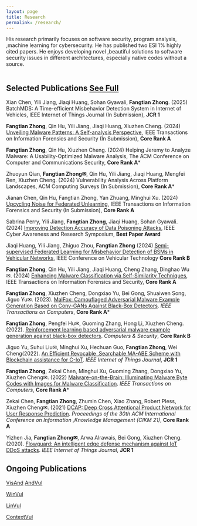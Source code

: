 ```yaml
---
layout: page
title: Research
permalink: /research/
---
```


His research primarily focuses on software security, program analysis, ,machine learning for cybersecurity. He has published two ESI 1% highly cited papers. He enjoys developing novel ,beautiful solutions to software security issues in different architectures, especially native codes without a source. 
<hr style="clear:both;visibility: hidden;" />


## Selected Publications [See Full](https://scholar.google.com.hk/citations?user=byrWN40AAAAJ&hl=zh-CN&oi=ao)

Xian Chen, Yili Jiang, Jiaqi Huang, Sohan Gyawali, **Fangtian Zhong**. (2025) BatchMDS: A Time-efficient Misbehavior Detection System in Internet of Vehicles, IEEE Internet of Things Journal (In Submission), **JCR 1**

**Fangtian Zhong**, Qin Hu, Yili Jiang, Jiaqi Huang, Xiuzhen Cheng. (2024) [Unveiling Malware Patterns: A Self-analysis
Perspective](https://arxiv.org/abs/2501.06071), IEEE Transactions on Information Forensics and Security (In Submission), **Core Rank A**

**Fangtian Zhong**, Qin Hu, Xiuzhen Cheng. (2024) Helping Jeremy to Analyze Malware: A Usability-Optimized Malware Analysis, The ACM Conference on Computer and Communications Security, **Core Rank A***

Zhuoyun Qian, **Fangtian Zhong✉**, Qin Hu, Yili Jiang, Jiaqi Huang, Mengfei Ren, Xiuzhen Cheng. (2024) Vulnerability Analysis Across Platform Landscapes, ACM Computing Surveys (In Submission), **Core Rank A***

Jianan Chen, Qin Hu, Fangtian Zhong, Yan Zhuang, Minghui Xu. (2024) [Upcycling Noise for Federated Unlearning](https://arxiv.org/abs/2412.05529), IEEE Transactions on Information Forensics and Security (In Submission), **Core Rank A**

Sabrina Perry, Yili Jiang, **Fangtian Zhong**, Jiaqi Huang, Sohan Gyawali. (2024) [Improving Detection Accuracy of Data Poisoning Attacks](https://ieeexplore.ieee.org/abstract/document/10778755), IEEE Cyber Awareness and Research Symposium, **Best Paper Award**

Jiaqi Huang, Yili Jiang, Zhiguo Zhou, **Fangtian Zhong** (2024) [Semi-supervised Federated Learning for Misbehavior Detection of BSMs in Vehicular Networks](https://ieeexplore.ieee.org/abstract/document/10757542), IEEE Conference on Vehicular Technology **Core Rank B**

**Fangtian Zhong**, Qin Hu, Yili Jiang, Jiaqi Huang, Cheng Zhang, Dinghao Wu✉. (2024) [Enhancing Malware Classification via Self-Similarity Techniques](https://ieeexplore.ieee.org/document/10609414?source=authoralert), IEEE Transactions on Information Forensics and Security, **Core Rank A**

**Fangtian Zhong**, Xiuzhen Cheng, Dongxiao Yu, Bei Gong, Shuaiwen Song, Jiguo Yu✉. (2023). [MalFox: Camouflaged Adversarial Malware Example Generation Based on Conv-GANs Against Black-Box Detectors](https://ieeexplore.ieee.org/abstract/document/10017127/). *IEEE Transactions on Computers*, **Core Rank A***

**Fangtian Zhong**, Pengfei Hu✉, Guoming Zhang, Hong Li, Xiuzhen Cheng. (2022). [Reinforcement learning based adversarial malware example generation against black-box detectors](https://ieeexplore.ieee.org/abstract/document/9090824). *Computers & Security*, **Core Rank B**

Jiguo Yu,  Suhui Liu✉, Minghui Xu, Hechuan Guo, **Fangtian Zhong**, Wei Cheng(2022). [An Efficient Revocable ,Searchable MA-ABE Scheme with Blockchain assistance for C-IoT](https://ieeexplore.ieee.org/abstract/document/9920181). *IEEE Internet of Things Journal*,  **JCR 1**

**Fangtian Zhong**, Zekai Chen, Minghui Xu, Guoming Zhang, Dongxiao Yu, Xiuzhen Cheng✉. (2022) [Malware-on-the-Brain: Illuminating Malware Byte Codes with Images for Malware Classification](https://ieeexplore.ieee.org/abstract/document/9737370). *IEEE Transactions on Computers*, **Core Rank A***

Zekai Chen, **Fangtian Zhong**, Zhumin Chen, Xiao Zhang, Robert Pless, Xiuzhen Cheng✉. (2021) [DCAP: Deep Cross Attentional Product Network for User Response Prediction](https://dl.acm.org/doi/abs/10.1145/3459637.3482246). *Proceedings of the 30th ACM International Conference on Information ,Knowledge Management (CIKM 21)*,  **Core Rank A**

Yizhen Jia, **Fangtian Zhong✉**, Arwa Alrawais, Bei Gong, Xiuzhen Cheng. (2020). [Flowguard: An intelligent edge defense mechanism against IoT DDoS attacks](https://ieeexplore.ieee.org/abstract/document/9090824). *IEEE Internet of Things Journal*, **JCR 1**


## Ongoing Publications

[VisAnd]()
[AndVul]()

[WinVul]()

[LinVul]() 

[ContextVul]()
